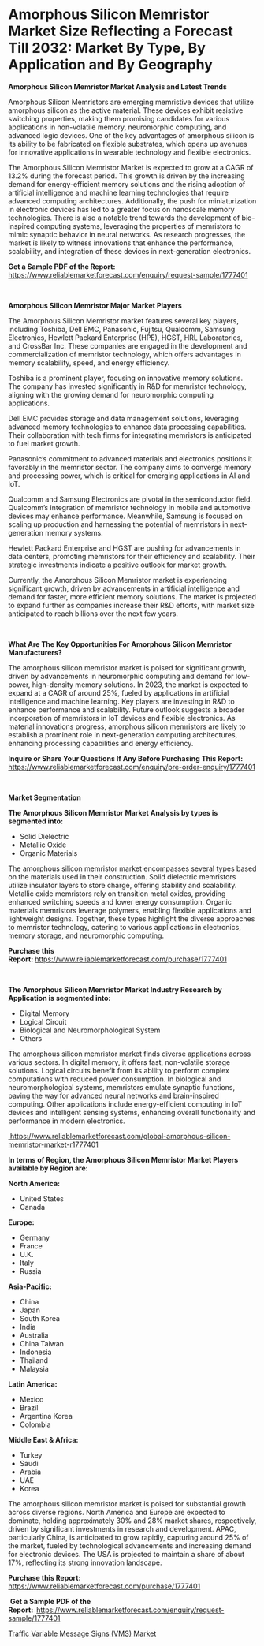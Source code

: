 <p><h1>Amorphous Silicon Memristor Market Size Reflecting a Forecast Till 2032: Market By Type, By Application and By Geography</h1></p><p><strong>Amorphous Silicon Memristor Market Analysis and Latest Trends</strong></p>
<p><p>Amorphous Silicon Memristors are emerging memristive devices that utilize amorphous silicon as the active material. These devices exhibit resistive switching properties, making them promising candidates for various applications in non-volatile memory, neuromorphic computing, and advanced logic devices. One of the key advantages of amorphous silicon is its ability to be fabricated on flexible substrates, which opens up avenues for innovative applications in wearable technology and flexible electronics.</p><p>The Amorphous Silicon Memristor Market is expected to grow at a CAGR of 13.2% during the forecast period. This growth is driven by the increasing demand for energy-efficient memory solutions and the rising adoption of artificial intelligence and machine learning technologies that require advanced computing architectures. Additionally, the push for miniaturization in electronic devices has led to a greater focus on nanoscale memory technologies. There is also a notable trend towards the development of bio-inspired computing systems, leveraging the properties of memristors to mimic synaptic behavior in neural networks. As research progresses, the market is likely to witness innovations that enhance the performance, scalability, and integration of these devices in next-generation electronics.</p></p>
<p><strong>Get a Sample PDF of the Report:&nbsp;</strong> <a href="https://www.reliablemarketforecast.com/enquiry/request-sample/1777401?utm_campaign=1080&utm_medium=2&utm_source=Github&utm_content=ia&utm_term=13022025&utm_id=amorphous-silicon-memristor">https://www.reliablemarketforecast.com/enquiry/request-sample/1777401</a></p>
<p>&nbsp;</p>
<p><strong>Amorphous Silicon Memristor Major Market Players</strong></p>
<p><p>The Amorphous Silicon Memristor market features several key players, including Toshiba, Dell EMC, Panasonic, Fujitsu, Qualcomm, Samsung Electronics, Hewlett Packard Enterprise (HPE), HGST, HRL Laboratories, and CrossBar Inc. These companies are engaged in the development and commercialization of memristor technology, which offers advantages in memory scalability, speed, and energy efficiency.</p><p>Toshiba is a prominent player, focusing on innovative memory solutions. The company has invested significantly in R&D for memristor technology, aligning with the growing demand for neuromorphic computing applications.</p><p>Dell EMC provides storage and data management solutions, leveraging advanced memory technologies to enhance data processing capabilities. Their collaboration with tech firms for integrating memristors is anticipated to fuel market growth.</p><p>Panasonic’s commitment to advanced materials and electronics positions it favorably in the memristor sector. The company aims to converge memory and processing power, which is critical for emerging applications in AI and IoT.</p><p>Qualcomm and Samsung Electronics are pivotal in the semiconductor field. Qualcomm’s integration of memristor technology in mobile and automotive devices may enhance performance. Meanwhile, Samsung is focused on scaling up production and harnessing the potential of memristors in next-generation memory systems.</p><p>Hewlett Packard Enterprise and HGST are pushing for advancements in data centers, promoting memristors for their efficiency and scalability. Their strategic investments indicate a positive outlook for market growth.</p><p>Currently, the Amorphous Silicon Memristor market is experiencing significant growth, driven by advancements in artificial intelligence and demand for faster, more efficient memory solutions. The market is projected to expand further as companies increase their R&D efforts, with market size anticipated to reach billions over the next few years.</p></p>
<p>&nbsp;</p>
<p><strong>What Are The Key Opportunities For Amorphous Silicon Memristor Manufacturers?</strong></p>
<p><p>The amorphous silicon memristor market is poised for significant growth, driven by advancements in neuromorphic computing and demand for low-power, high-density memory solutions. In 2023, the market is expected to expand at a CAGR of around 25%, fueled by applications in artificial intelligence and machine learning. Key players are investing in R&D to enhance performance and scalability. Future outlook suggests a broader incorporation of memristors in IoT devices and flexible electronics. As material innovations progress, amorphous silicon memristors are likely to establish a prominent role in next-generation computing architectures, enhancing processing capabilities and energy efficiency.</p></p>
<p><strong>Inquire or Share Your Questions If Any Before Purchasing This Report:</strong> <a href="https://www.reliablemarketforecast.com/enquiry/pre-order-enquiry/1777401?utm_campaign=1080&utm_medium=2&utm_source=Github&utm_content=ia&utm_term=13022025&utm_id=amorphous-silicon-memristor">https://www.reliablemarketforecast.com/enquiry/pre-order-enquiry/1777401</a></p>
<p>&nbsp;</p>
<p><strong>Market Segmentation</strong></p>
<p><strong>The Amorphous Silicon Memristor Market Analysis by types is segmented into:</strong></p>
<p><ul><li>Solid Dielectric</li><li>Metallic Oxide</li><li>Organic Materials</li></ul></p>
<p><p>The amorphous silicon memristor market encompasses several types based on the materials used in their construction. Solid dielectric memristors utilize insulator layers to store charge, offering stability and scalability. Metallic oxide memristors rely on transition metal oxides, providing enhanced switching speeds and lower energy consumption. Organic materials memristors leverage polymers, enabling flexible applications and lightweight designs. Together, these types highlight the diverse approaches to memristor technology, catering to various applications in electronics, memory storage, and neuromorphic computing.</p></p>
<p><strong>Purchase this Report:&nbsp;</strong><a href="https://www.reliablemarketforecast.com/purchase/1777401?utm_campaign=1080&utm_medium=2&utm_source=Github&utm_content=ia&utm_term=13022025&utm_id=amorphous-silicon-memristor">https://www.reliablemarketforecast.com/purchase/1777401</a></p>
<p>&nbsp;</p>
<p><strong>The Amorphous Silicon Memristor Market Industry Research by Application is segmented into:</strong></p>
<p><ul><li>Digital Memory</li><li>Logical Circuit</li><li>Biological and Neuromorphological System</li><li>Others</li></ul></p>
<p><p>The amorphous silicon memristor market finds diverse applications across various sectors. In digital memory, it offers fast, non-volatile storage solutions. Logical circuits benefit from its ability to perform complex computations with reduced power consumption. In biological and neuromorphological systems, memristors emulate synaptic functions, paving the way for advanced neural networks and brain-inspired computing. Other applications include energy-efficient computing in IoT devices and intelligent sensing systems, enhancing overall functionality and performance in modern electronics.</p></p>
<p><a href="https://www.reliablemarketforecast.com/global-amorphous-silicon-memristor-market-r1777401?utm_campaign=1080&utm_medium=2&utm_source=Github&utm_content=ia&utm_term=13022025&utm_id=amorphous-silicon-memristor">&nbsp;https://www.reliablemarketforecast.com/global-amorphous-silicon-memristor-market-r1777401</a></p>
<p><strong>In terms of Region, the Amorphous Silicon Memristor Market Players available by Region are:</strong></p>
<p>
    <p> <strong> North America: </strong>
        <ul>
            <li>United States</li>
            <li>Canada</li>
        </ul>
        </p> 
    <p> <strong> Europe: </strong>
        <ul>
            <li>Germany</li>
            <li>France</li>
            <li>U.K.</li>
            <li>Italy</li>
            <li>Russia</li>
        </ul>
        </p> 
    <p> <strong> Asia-Pacific: </strong>
        <ul>
            <li>China</li>
            <li>Japan</li>
            <li>South Korea</li>
            <li>India</li>
            <li>Australia</li>
            <li>China Taiwan</li>
            <li>Indonesia</li>
            <li>Thailand</li>
            <li>Malaysia</li>
        </ul>
        </p> 
    <p> <strong> Latin America: </strong>
        <ul>
            <li>Mexico</li>
            <li>Brazil</li>
            <li>Argentina Korea</li>
            <li>Colombia</li>
        </ul>
        </p> 
    <p> <strong> Middle East & Africa: </strong>
        <ul>
            <li>Turkey</li>
            <li>Saudi</li>
            <li>Arabia</li>
            <li>UAE</li>
            <li>Korea</li>
        </ul>
    </p>
    </p>
<p><p>The amorphous silicon memristor market is poised for substantial growth across diverse regions. North America and Europe are expected to dominate, holding approximately 30% and 28% market shares, respectively, driven by significant investments in research and development. APAC, particularly China, is anticipated to grow rapidly, capturing around 25% of the market, fueled by technological advancements and increasing demand for electronic devices. The USA is projected to maintain a share of about 17%, reflecting its strong innovation landscape.</p></p>
<p><strong>Purchase this Report: </strong><a href="https://www.reliablemarketforecast.com/purchase/1777401?utm_campaign=1080&utm_medium=2&utm_source=Github&utm_content=ia&utm_term=13022025&utm_id=amorphous-silicon-memristor">https://www.reliablemarketforecast.com/purchase/1777401</a></p>
<p>&nbsp;<strong>Get a Sample PDF of the Report:&nbsp;&nbsp;</strong><a href="https://www.reliablemarketforecast.com/enquiry/request-sample/1777401?utm_campaign=1080&utm_medium=2&utm_source=Github&utm_content=ia&utm_term=13022025&utm_id=amorphous-silicon-memristor">https://www.reliablemarketforecast.com/enquiry/request-sample/1777401</a></p>
<p><strong></strong></p>
<p><p><a href="https://github.com/gdfhhhj/Market-Research-Report-List-7/blob/main/traffic-variable-message-signs-vms-market.md?utm_campaign=1080&utm_medium=2&utm_source=Github&utm_content=ia&utm_term=13022025&utm_id=amorphous-silicon-memristor">Traffic Variable Message Signs (VMS) Market</a></p></p>